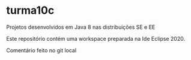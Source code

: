 # turma10c
Projetos desenvolvidos em Java 8 nas distribuições SE e EE

Este repositório contém uma workspace preparada na Ide Eclipse 2020.

Comentário feito no git local